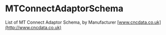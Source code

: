 # MTConnectAdaptorSchema
List of MT Connect Adaptor Schema, by Manufacturer
[www.cncdata.co.uk](http://www.cncdata.co.uk)
